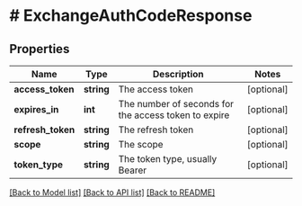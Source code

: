 # # ExchangeAuthCodeResponse

## Properties

Name | Type | Description | Notes
------------ | ------------- | ------------- | -------------
**access_token** | **string** | The access token | [optional]
**expires_in** | **int** | The number of seconds for the access token to expire | [optional]
**refresh_token** | **string** | The refresh token | [optional]
**scope** | **string** | The scope | [optional]
**token_type** | **string** | The token type, usually Bearer | [optional]

[[Back to Model list]](../../README.md#models) [[Back to API list]](../../README.md#endpoints) [[Back to README]](../../README.md)
